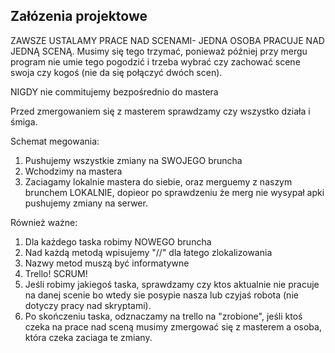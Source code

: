 ## Załózenia projektowe

ZAWSZE USTALAMY PRACE NAD SCENAMI- JEDNA OSOBA PRACUJE NAD JEDNĄ SCENĄ.
Musimy się tego trzymać, ponieważ później przy mergu program nie umie tego pogodzić i trzeba wybrać czy zachować scene swoja czy kogoś (nie da się połączyć dwóch scen).

NIGDY nie commitujemy bezpośrednio do mastera

Przed zmergowaniem się z masterem sprawdzamy czy wszystko działa i śmiga.

Schemat megowania:
1. Pushujemy wszystkie zmiany na SWOJEGO bruncha
2. Wchodzimy na mastera
3. Zaciagamy lokalnie mastera do siebie, oraz merguemy z naszym brunchem LOKALNIE, dopieor po sprawdzeniu że merg nie wysypał apki pushujemy zmiany na serwer.

Również ważne:
1. Dla każdego taska robimy NOWEGO bruncha
2. Nad każdą metodą wpisujemy "//" dla łatego zlokalizowania
3. Nazwy metod muszą być informatywne
4. Trello! SCRUM!
5. Jeśli robimy jakiegoś taska, sprawdzamy czy ktos aktualnie nie pracuje na danej scenie bo wtedy sie posypie nasza lub czyjaś robota (nie dotyczy pracy nad skryptami).
6. Po skończeniu taska, odznaczamy na trello na "zrobione", jeśli ktoś czeka na prace nad sceną musimy zmergować się z masterem a osoba, która czeka zaciaga te zmiany.
